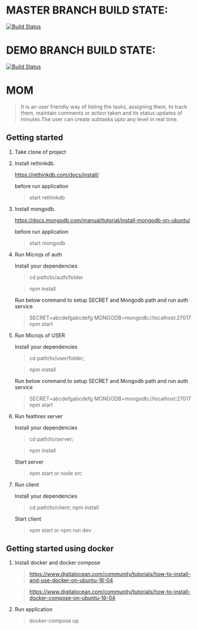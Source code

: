 
# MASTER BRANCH BUILD STATE:
[![Build Status](https://travis-ci.org/80017/mom-ci-cd-test.svg?branch=master)](https://travis-ci.org/80017/mom-ci-cd-test)


# DEMO BRANCH BUILD STATE:
[![Build Status](https://travis-ci.org/80017/mom-ci-cd-test.svg?branch=demo)](https://travis-ci.org/80017/mom-ci-cd-test)



# MOM


>  It is an user friendly way of listing the tasks, assigning them, to track them, maintain comments or action taken and its status updates of minutes.The user can create subtasks upto any level in real time.


## Getting started

1. Take clone of project

2. Install rethinkdb.

    https://rethinkdb.com/docs/install/

    before run application

    > start rethinkdb

3. Install mongodb.

    https://docs.mongodb.com/manual/tutorial/install-mongodb-on-ubuntu/

    before run application

    > start mongodb

4. Run Microjs of auth

    Install your dependencies

    > cd path/to/auth/folder

    > npm install

    Run below command to setup SECRET and Mongodb path and run auth service

    > SECRET=abcdefgabcdefg MONGODB=mongodb://localhost:27017 npm start

5. Run Microjs of USER

    Install your dependencies

    > cd path/to/user/folder;

    > npm install

    Run below command to setup SECRET and Mongodb path and run auth service

    > SECRET=abcdefgabcdefg MONGODB=mongodb://localhost:27017 npm start

6. Run feathres server

    Install your dependencies

    > cd path/to/server;

    > npm install

    Start server

    > npm start or node src

7. Run client

    Install your dependencies

    > cd path/to/client; npm install

    Start client

    > npm start or npm run dev

## Getting started using docker

1. Install docker and docker compose

    >  https://www.digitalocean.com/community/tutorials/how-to-install-and-use-docker-on-ubuntu-16-04

    >  https://www.digitalocean.com/community/tutorials/how-to-install-docker-compose-on-ubuntu-16-04

2. Run application

    > docker-compose up
